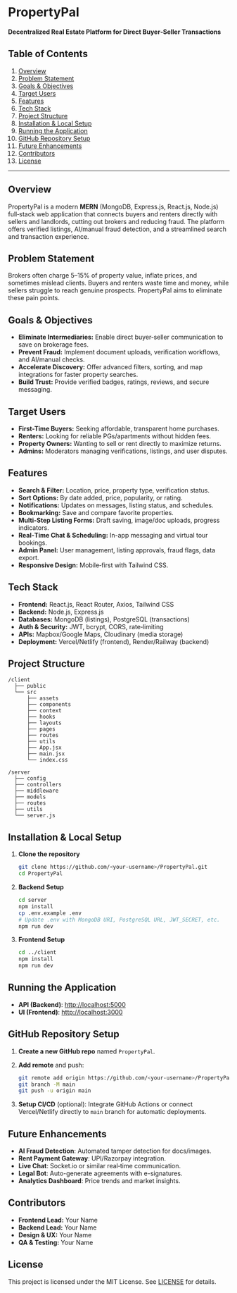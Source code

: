# PropertyPal

**Decentralized Real Estate Platform for Direct Buyer‑Seller Transactions**

## Table of Contents

1. [Overview](#overview)
2. [Problem Statement](#problem-statement)
3. [Goals & Objectives](#goals--objectives)
4. [Target Users](#target-users)
5. [Features](#features)
6. [Tech Stack](#tech-stack)
7. [Project Structure](#project-structure)
8. [Installation & Local Setup](#installation--local-setup)
9. [Running the Application](#running-the-application)
10. [GitHub Repository Setup](#github-repository-setup)
11. [Future Enhancements](#future-enhancements)
12. [Contributors](#contributors)
13. [License](#license)

---

## Overview

PropertyPal is a modern **MERN** (MongoDB, Express.js, React.js, Node.js) full‑stack web application that connects buyers and renters directly with sellers and landlords, cutting out brokers and reducing fraud. The platform offers verified listings, AI/manual fraud detection, and a streamlined search and transaction experience.

## Problem Statement

Brokers often charge 5–15% of property value, inflate prices, and sometimes mislead clients. Buyers and renters waste time and money, while sellers struggle to reach genuine prospects. PropertyPal aims to eliminate these pain points.

## Goals & Objectives

* **Eliminate Intermediaries:** Enable direct buyer‑seller communication to save on brokerage fees.
* **Prevent Fraud:** Implement document uploads, verification workflows, and AI/manual checks.
* **Accelerate Discovery:** Offer advanced filters, sorting, and map integrations for faster property searches.
* **Build Trust:** Provide verified badges, ratings, reviews, and secure messaging.

## Target Users

* **First-Time Buyers:** Seeking affordable, transparent home purchases.
* **Renters:** Looking for reliable PGs/apartments without hidden fees.
* **Property Owners:** Wanting to sell or rent directly to maximize returns.
* **Admins:** Moderators managing verifications, listings, and user disputes.

## Features

* **Search & Filter:** Location, price, property type, verification status.
* **Sort Options:** By date added, price, popularity, or rating.
* **Notifications:** Updates on messages, listing status, and schedules.
* **Bookmarking:** Save and compare favorite properties.
* **Multi-Step Listing Forms:** Draft saving, image/doc uploads, progress indicators.
* **Real‑Time Chat & Scheduling:** In-app messaging and virtual tour bookings.
* **Admin Panel:** User management, listing approvals, fraud flags, data export.
* **Responsive Design:** Mobile‑first with Tailwind CSS.

## Tech Stack

* **Frontend:** React.js, React Router, Axios, Tailwind CSS
* **Backend:** Node.js, Express.js
* **Databases:** MongoDB (listings), PostgreSQL (transactions)
* **Auth & Security:** JWT, bcrypt, CORS, rate‑limiting
* **APIs:** Mapbox/Google Maps, Cloudinary (media storage)
* **Deployment:** Vercel/Netlify (frontend), Render/Railway (backend)

## Project Structure

```
/client
  ├── public
  └── src
      ├── assets
      ├── components
      ├── context
      ├── hooks
      ├── layouts
      ├── pages
      ├── routes
      ├── utils
      ├── App.jsx
      ├── main.jsx
      └── index.css

/server
  ├── config
  ├── controllers
  ├── middleware
  ├── models
  ├── routes
  ├── utils
  └── server.js
```

## Installation & Local Setup

1. **Clone the repository**

   ```bash
   git clone https://github.com/<your-username>/PropertyPal.git
   cd PropertyPal
   ```
2. **Backend Setup**

   ```bash
   cd server
   npm install
   cp .env.example .env
   # Update .env with MongoDB URI, PostgreSQL URL, JWT_SECRET, etc.
   npm run dev
   ```
3. **Frontend Setup**

   ```bash
   cd ../client
   npm install
   npm run dev
   ```

## Running the Application

* **API (Backend)**: [http://localhost:5000](http://localhost:5000)
* **UI (Frontend)**: [http://localhost:3000](http://localhost:3000)

## GitHub Repository Setup

1. **Create a new GitHub repo** named `PropertyPal`.
2. **Add remote** and push:

   ```bash
   git remote add origin https://github.com/<your-username>/PropertyPal.git
   git branch -M main
   git push -u origin main
   ```
3. **Setup CI/CD** (optional): Integrate GitHub Actions or connect Vercel/Netlify directly to `main` branch for automatic deployments.

## Future Enhancements

* **AI Fraud Detection**: Automated tamper detection for docs/images.
* **Rent Payment Gateway**: UPI/Razorpay integration.
* **Live Chat**: Socket.io or similar real‑time communication.
* **Legal Bot**: Auto-generate agreements with e-signatures.
* **Analytics Dashboard**: Price trends and market insights.

## Contributors

* **Frontend Lead:** Your Name
* **Backend Lead:** Your Name
* **Design & UX:** Your Name
* **QA & Testing:** Your Name

## License

This project is licensed under the MIT License. See [LICENSE](LICENSE) for details.
